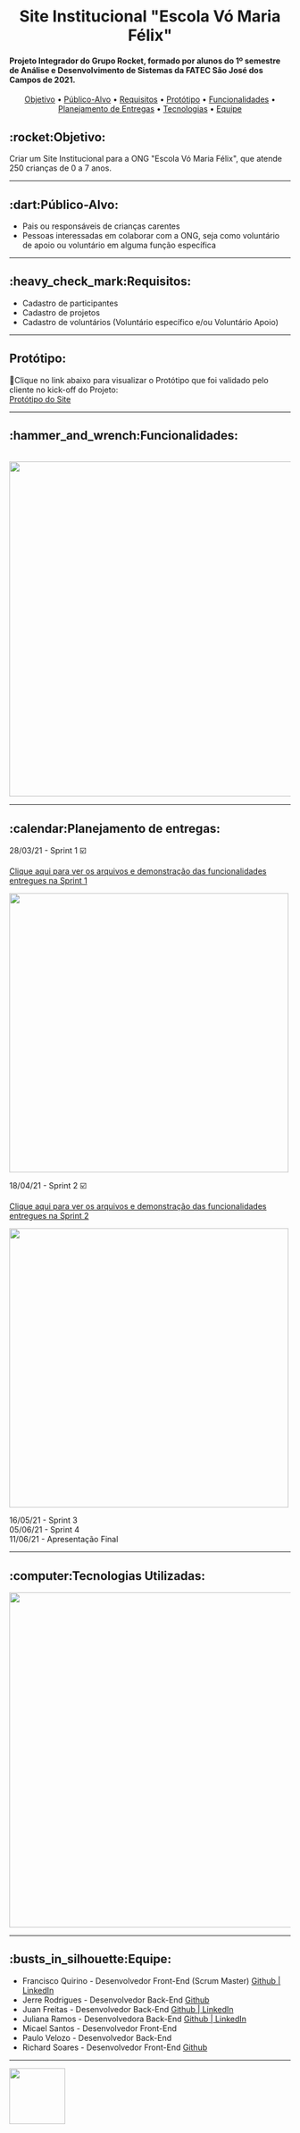 <h1 align="center">Site Institucional "Escola Vó Maria Félix"</h1>

<h4>Projeto Integrador do Grupo Rocket, formado por alunos do 1º semestre de Análise e Desenvolvimento de Sistemas da FATEC São José dos Campos de 2021.</h4>

<p align="center">
 <a href="#objetivo">Objetivo</a> •
 <a href="#publico">Público-Alvo</a> • 
 <a href="#requisitos">Requisitos</a> • 
 <a href="#prototipo">Protótipo</a> • 
 <a href="#funcionalidades">Funcionalidades</a> •
 <a href="#calendario">Planejamento de Entregas</a> •
 <a href="#tecnologias">Tecnologias</a> •
 <a href="#equipe">Equipe</a>
</p>

<a name="objetivo"></a>

<h2><strong>:rocket:Objetivo:</strong><br></h2>
Criar um Site Institucional para a ONG "Escola Vó Maria Félix", que atende 250 crianças de 0 a 7 anos.

<hr>

<a name="publico"></a>

<h2><strong>:dart:Público-Alvo:</strong><br></h2>

<ul><li>Pais ou responsáveis de crianças carentes</li>
<li>Pessoas interessadas em colaborar com a ONG, seja como voluntário de apoio ou voluntário em alguma função específica</li></ul>

<hr>

<a name="requisitos"></a>

<h2><strong>:heavy_check_mark:Requisitos:</strong><br></h2>

<ul>
<li>Cadastro de participantes</li>
<li>Cadastro de projetos</li>
<li>Cadastro de voluntários (Voluntário específico e/ou Voluntário Apoio)</li>
</ul>

<hr>
<h2><strong>Protótipo:</strong><br></h2>
<a name="prototipo"></a>

:link:Clique no link abaixo para visualizar o Protótipo que foi validado pelo cliente no kick-off do Projeto:<br>
<a href="https://sites.google.com/view/prototipoapi6/">Protótipo do Site</a>

<hr>

<a name="funcionalidades"></a>

<h2><strong>:hammer_and_wrench:Funcionalidades:</strong><br></h2>
<br>
<img src="https://www.imagemhost.com.br/images/2021/04/18/Projeto-Integrador.jpg" width="600px" />

<hr>

<a name="calendario"></a>

<h2><strong>:calendar:Planejamento de entregas:</strong><br></h2>

28/03/21 - Sprint 1 ☑️ <br>

<a href="https://github.com/gruporocket/API1/releases/tag/sprint1">Clique aqui para ver os arquivos e demonstração das funcionalidades entregues na Sprint 1</a>  <br>

<img src="https://www.imagemhost.com.br/images/2021/04/15/sprintbacklog1.jpg" width="500px" > <br>

18/04/21 - Sprint 2 ☑️ <br>

<a href="https://github.com/gruporocket/API1/releases/tag/sprint2">Clique aqui para ver os arquivos e demonstração das funcionalidades entregues na Sprint 2</a>  <br>

<img src="https://www.imagemhost.com.br/images/2021/04/15/sprintbacklog2.jpg" width="500px" > <br>

16/05/21 - Sprint 3 <br> 
05/06/21 - Sprint 4 <br>
11/06/21 - Apresentação Final <br>

<hr>

<a name="tecnologias"></a>

<h2><strong>:computer:Tecnologias Utilizadas:</strong><br></h2>

<img src="https://www.imagemhost.com.br/images/2021/04/08/tecnologias.jpg" width="600px">

<hr>

<a name="equipe"></a>

<h2><strong>:busts_in_silhouette:Equipe:</strong><br></h2>

<ul>
 <li>Francisco Quirino - Desenvolvedor Front-End (Scrum Master) <a href="https://github.com/ciscoquirino"> Github |</a><a href="https://www.linkedin.com/in/francisco-quirino-4087281b1"> LinkedIn</a></li>
 <li>Jerre Rodrigues - Desenvolvedor Back-End <a href="https://github.com/jerreRodrigues">Github</a></li>
 <li>Juan Freitas - Desenvolvedor Back-End <a href="https://github.com/JuanFreitas094">Github |</a><a href="https://www.linkedin.com/in/juan-freitas-261900b0/"> LinkedIn</a></li>
 <li>Juliana Ramos - Desenvolvedora Back-End <a href="https://github.com/JulianaMaria-Lab">Github |</a><a href="https://www.linkedin.com/in/juliana-maria-a0b0a0124"> LinkedIn</a></li>
 <li>Micael Santos - Desenvolvedor Front-End</li>
 <li>Paulo Velozo - Desenvolvedor Back-End</li>
 <li>Richard Soares - Desenvolvedor Front-End <a href="https://github.com/Richardrafael">Github</a></li>

 </ul>

<hr>

<img src="https://www.imagemhost.com.br/images/2021/04/08/fatecsjc_400x192.png" width="100px" >
 
